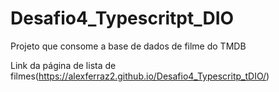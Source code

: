 # Desafio4_Typescritpt_DIO

Projeto que consome a base de dados de filme do TMDB

Link da página de lista de filmes(https://alexferraz2.github.io/Desafio4_Typescritp_tDIO/)

